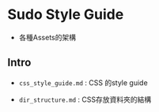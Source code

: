 # Sudo Style Guide

- 各種Assets的架構

## Intro

- `css_style_guide.md` : CSS 的style guide

- `dir_structure.md` : CSS存放資料夾的結構